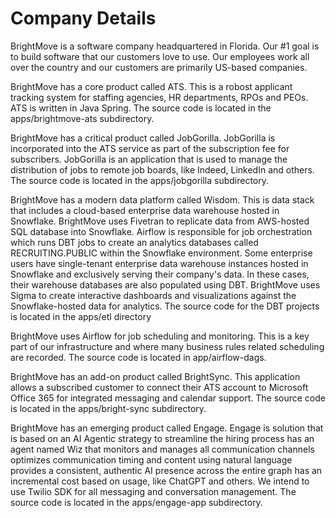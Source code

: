 # Company Details

BrightMove is a software company headquartered in Florida.  Our #1 goal is to build software that our customers love to use.  Our employees work all over the country and our customers are primarily US-based companies.

BrightMove has a core product called ATS.  This is a robost applicant tracking system for staffing agencies, HR departments, RPOs and PEOs.  ATS is written in Java Spring.  The source code is located in the apps/brightmove-ats subdirectory.

BrightMove has a critical product called JobGorilla.  JobGorilla is incorporated into the ATS service as part of the subscription fee for subscribers.  JobGorilla is an application that is used to manage the distribution of jobs to remote job boards, like Indeed, LinkedIn and others.  The source code is located in the apps/jobgorilla subdirectory.

BrightMove has a modern data platform called Wisdom.  This is data stack that includes a cloud-based enterprise data warehouse hosted in Snowflake.  BrightMove uses Fivetran to replicate data from AWS-hosted SQL database into Snowflake.  Airflow is responsible for job orchestration which runs DBT jobs to create an analytics databases called RECRUITING.PUBLIC within the Snowflake environment.  Some enterprise users have single-tenant enterprise data warehouse instances hosted in Snowflake and exclusively serving their company's data.  In these cases, their warehouse databases are also populated using DBT.  BrightMove uses Sigma to create interactive dashboards and visualizations against the Snowflake-hosted data for analytics.  The source code for the DBT projects is located in the apps/etl directory

BrightMove uses Airflow for job scheduling and monitoring.  This is a key part of our infrastructure and where many business rules related scheduling are recorded.  The source code is located in app/airflow-dags.

BrightMove has an add-on product called BrightSync.  This application allows a subscribed customer to connect their ATS account to Microsoft Office 365 for integrated messaging and calendar support.  The source code is located in the apps/bright-sync subdirectory.

BrightMove has an emerging product called Engage. Engage is solution that is based on an AI Agentic strategy to streamline the hiring process has an agent named Wiz that monitors and manages all communication channels optimizes communication timing and content using natural language provides a consistent, authentic AI presence across the entire graph has an incremental cost based on usage, like ChatGPT and others.  We intend to use Twilio SDK for all messaging and conversation management.  The source code is located in the apps/engage-app subdirectory.
